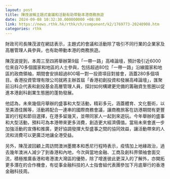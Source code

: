 ```yaml
---
layout: post
title: 陳茂波稱主題式會議和活動有助帶動本港商務旅遊
date: 2024-09-08 10:32:30.000000000 +08:00
link: https://news.rthk.hk/rthk/ch/component/k2/1769773-20240908.htm
categories: rthk
---
```


財政司司長陳茂波在網誌表示，主題式的會議和活動除了吸引不同行業的企業家及高層管理人員參與，也有助帶動本港的商務旅遊。

陳茂波提到，本周三至四將舉辦第9屆「一帶一路」高峰論壇，預計吸引近6000位來自70多個國家和地區的人士參與，包括超過80位「一帶一路」沿線國家和地區的政商領袖，期間會安排超過800場一對一投資項目對接會，涵蓋280多個項目。香港投資管理有限公司就將主辦首屆「香港初創投資和發展高峰論壇」，匯聚前沿科企代表和創投基金高層管理人員，探討如何構建更完備的籌融資生態圈以促進本港創科創業生態圈的蓬勃發展。

他認為，未來幾個月舉辦的盛事和大型活動，精彩多元，涵蓋體育、文化藝術，以至美酒佳餚等，活動將配合一連串的國際商務會議，讓商務旅客在訪港期間有更豐富的行程和節目選擇，在港多留幾天，並帶同家人一起到來遊玩。今年舉辦的盛事和大型活動，預料可為本港帶來更多消費，創造更大經濟價值。當局未來會進一步加強活動的宣傳和推廣，更好協調發揮大型盛事之間的協同效益，讓活動帶來的人流和消費可以更廣泛地讓全港受益。

另外，陳茂波回顧上周訪問澳洲墨爾本和悉尼行程時表示，疫情加上地緣政治，過去幾年澳洲人減少了到香港和內地，今次與當地金融、工商及創科界領袖會面交流，積極推廣香港和粵港澳大灣區的優勢，除了增進彼此更深入的了解外，亦開拓更多潛在的合作機會，有從事金融科技的人士指會組代表團參加下月底舉行的香港金融科技周。
